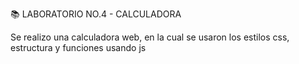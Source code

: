 📚 LABORATORIO NO.4 - CALCULADORA 

Se realizo una calculadora web, en la cual se usaron los estilos css, estructura y funciones usando js
